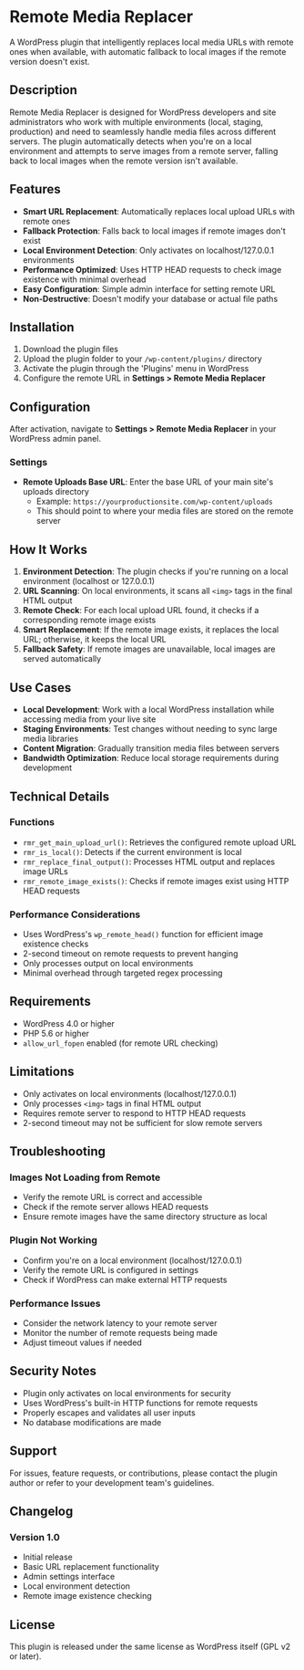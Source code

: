 # Remote Media Replacer

A WordPress plugin that intelligently replaces local media URLs with remote ones when available, with automatic fallback to local images if the remote version doesn't exist.

## Description

Remote Media Replacer is designed for WordPress developers and site administrators who work with multiple environments (local, staging, production) and need to seamlessly handle media files across different servers. The plugin automatically detects when you're on a local environment and attempts to serve images from a remote server, falling back to local images when the remote version isn't available.

## Features

- **Smart URL Replacement**: Automatically replaces local upload URLs with remote ones
- **Fallback Protection**: Falls back to local images if remote images don't exist
- **Local Environment Detection**: Only activates on localhost/127.0.0.1 environments
- **Performance Optimized**: Uses HTTP HEAD requests to check image existence with minimal overhead
- **Easy Configuration**: Simple admin interface for setting remote URL
- **Non-Destructive**: Doesn't modify your database or actual file paths

## Installation

1. Download the plugin files
2. Upload the plugin folder to your `/wp-content/plugins/` directory
3. Activate the plugin through the 'Plugins' menu in WordPress
4. Configure the remote URL in **Settings > Remote Media Replacer**

## Configuration

After activation, navigate to **Settings > Remote Media Replacer** in your WordPress admin panel.

### Settings

- **Remote Uploads Base URL**: Enter the base URL of your main site's uploads directory
    - Example: `https://yourproductionsite.com/wp-content/uploads`
    - This should point to where your media files are stored on the remote server

## How It Works

1. **Environment Detection**: The plugin checks if you're running on a local environment (localhost or 127.0.0.1)
2. **URL Scanning**: On local environments, it scans all `<img>` tags in the final HTML output
3. **Remote Check**: For each local upload URL found, it checks if a corresponding remote image exists
4. **Smart Replacement**: If the remote image exists, it replaces the local URL; otherwise, it keeps the local URL
5. **Fallback Safety**: If remote images are unavailable, local images are served automatically

## Use Cases

- **Local Development**: Work with a local WordPress installation while accessing media from your live site
- **Staging Environments**: Test changes without needing to sync large media libraries
- **Content Migration**: Gradually transition media files between servers
- **Bandwidth Optimization**: Reduce local storage requirements during development

## Technical Details

### Functions

- `rmr_get_main_upload_url()`: Retrieves the configured remote upload URL
- `rmr_is_local()`: Detects if the current environment is local
- `rmr_replace_final_output()`: Processes HTML output and replaces image URLs
- `rmr_remote_image_exists()`: Checks if remote images exist using HTTP HEAD requests

### Performance Considerations

- Uses WordPress's `wp_remote_head()` function for efficient image existence checks
- 2-second timeout on remote requests to prevent hanging
- Only processes output on local environments
- Minimal overhead through targeted regex processing

## Requirements

- WordPress 4.0 or higher
- PHP 5.6 or higher
- `allow_url_fopen` enabled (for remote URL checking)

## Limitations

- Only activates on local environments (localhost/127.0.0.1)
- Only processes `<img>` tags in final HTML output
- Requires remote server to respond to HTTP HEAD requests
- 2-second timeout may not be sufficient for slow remote servers

## Troubleshooting

### Images Not Loading from Remote
- Verify the remote URL is correct and accessible
- Check if the remote server allows HEAD requests
- Ensure remote images have the same directory structure as local

### Plugin Not Working
- Confirm you're on a local environment (localhost/127.0.0.1)
- Verify the remote URL is configured in settings
- Check if WordPress can make external HTTP requests

### Performance Issues
- Consider the network latency to your remote server
- Monitor the number of remote requests being made
- Adjust timeout values if needed

## Security Notes

- Plugin only activates on local environments for security
- Uses WordPress's built-in HTTP functions for remote requests
- Properly escapes and validates all user inputs
- No database modifications are made

## Support

For issues, feature requests, or contributions, please contact the plugin author or refer to your development team's guidelines.

## Changelog

### Version 1.0
- Initial release
- Basic URL replacement functionality
- Admin settings interface
- Local environment detection
- Remote image existence checking

## License

This plugin is released under the same license as WordPress itself (GPL v2 or later).